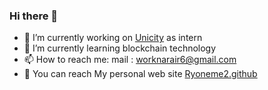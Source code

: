 ### Hi there 👋

- 🔭 I’m currently working on [Unicity](https://unicity.com) as intern
- 🌱 I’m currently learning blockchain technology
- 📫 How to reach me: mail : worknarair6@gmail.com
- 🔹 You can reach My personal web site [Ryoneme2.github](https://Ryoneme2.github.io)
<!--
**Ryoneme2/Ryoneme2** is a ✨ _special_ ✨ repository because its `README.md` (this file) appears on your GitHub profile.

Here are some ideas to get you started:

- 🔭 I’m currently working on ...
- 🌱 I’m currently learning ...
- 👯 I’m looking to collaborate on ...
- 🤔 I’m looking for help with ...
- 💬 Ask me about ...
- 📫 How to reach me: ...
- 😄 Pronouns: ...
- ⚡ Fun fact: ...
-->
